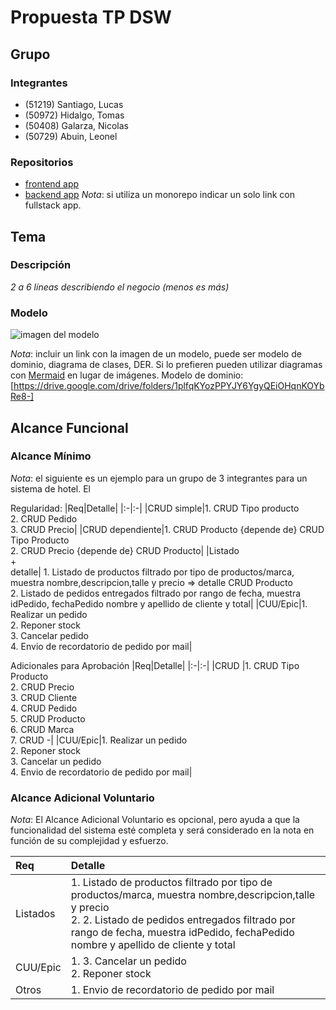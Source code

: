 # Propuesta TP DSW

## Grupo
### Integrantes
* (51219) Santiago, Lucas
* (50972) Hidalgo, Tomas
* (50408) Galarza, Nicolas
* (50729) Abuin, Leonel

### Repositorios
* [frontend app](http://hyperlinkToGihubOrGitlab)
* [backend app](http://hyperlinkToGihubOrGitlab)
*Nota*: si utiliza un monorepo indicar un solo link con fullstack app.

## Tema
### Descripción
*2 a 6 líneas describiendo el negocio (menos es más)*

### Modelo
![imagen del modelo]()

*Nota*: incluir un link con la imagen de un modelo, puede ser modelo de dominio, diagrama de clases, DER. Si lo prefieren pueden utilizar diagramas con [Mermaid](https://mermaid.js.org) en lugar de imágenes.
Modelo de dominio: [https://drive.google.com/drive/folders/1plfqKYozPPYJY6YgyQEiOHqnKOYbRe8-]
## Alcance Funcional 

### Alcance Mínimo

*Nota*: el siguiente es un ejemplo para un grupo de 3 integrantes para un sistema de hotel. El 

Regularidad:
|Req|Detalle|
|:-|:-|
|CRUD simple|1. CRUD Tipo producto<br>2. CRUD Pedido<br>3. CRUD Precio|
|CRUD dependiente|1. CRUD Producto {depende de} CRUD Tipo Producto<br>2. CRUD Precio {depende de} CRUD Producto|
|Listado<br>+<br>detalle| 1. Listado de productos filtrado por tipo de productos/marca, muestra nombre,descripcion,talle y precio => detalle CRUD Producto<br> 2. Listado de pedidos entregados filtrado por rango de fecha, muestra idPedido, fechaPedido nombre y apellido de cliente y total|
|CUU/Epic|1. Realizar un pedido<br>2. Reponer stock<br>3. Cancelar pedido<br>4. Envio de recordatorio de pedido por mail|


Adicionales para Aprobación
|Req|Detalle|
|:-|:-|
|CRUD |1. CRUD Tipo Producto<br>2. CRUD Precio<br>3. CRUD Cliente<br>4. CRUD Pedido<br>5. CRUD Producto<br>6. CRUD Marca<br>7. CRUD -|
|CUU/Epic|1. Realizar un pedido<br>2. Reponer stock<br>3. Cancelar un pedido<br>4. Envio de recordatorio de pedido por mail|


### Alcance Adicional Voluntario

*Nota*: El Alcance Adicional Voluntario es opcional, pero ayuda a que la funcionalidad del sistema esté completa y será considerado en la nota en función de su complejidad y esfuerzo.

|Req|Detalle|
|:-|:-|
|Listados |1. Listado de productos filtrado por tipo de productos/marca, muestra nombre,descripcion,talle y precio <br>2. 2. Listado de pedidos entregados filtrado por rango de fecha, muestra idPedido, fechaPedido nombre y apellido de cliente y total|
|CUU/Epic|1. 3. Cancelar un pedido<br>2. Reponer stock|
|Otros|1. Envio de recordatorio de pedido por mail|

